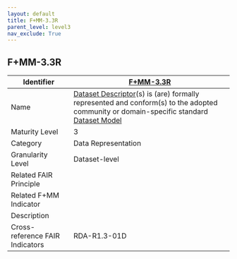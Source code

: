 ```yaml
---
layout: default
title: F+MM-3.3R
parent_level: level3
nav_exclude: True
---
```


## F+MM-3.3R

| Identifier | [F+MM-3.3R](https://github.com/FAIRplus/Data-Maturity/edit/v0.3/docs/_indicators/G.%20F+MM-3.3R.md) |
| --------- | ----------|
| Name | [Dataset Descriptor](https://fairplus.github.io/Data-Maturity/docs/Glossary/#dataset-descriptor)(s) is (are) formally represented and conform(s) to the adopted community or domain-specific standard [Dataset Model](https://fairplus.github.io/Data-Maturity/docs/Glossary/#dataset-model) |
| Maturity Level | 3 |
| Category | Data Representation |
| Granularity Level | Dataset-level |
| Related FAIR Principle |  |
| Related F+MM Indicator| |
| Description |  |
| Cross-reference FAIR Indicators | RDA-R1.3-01D |
